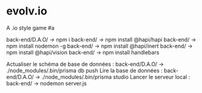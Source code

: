 # evolv.io
A .io style game
#a

back-end/D.A.O/ -> npm i
back-end/ -> npm install @hapi/hapi
back-end/ -> npm install nodemon -g
back-end/ -> npm install @hapi/inert
back-end/ -> npm install @hapi/vision
back-end/ -> npm install handlebars

Actualiser le schéma de base de données : back-end/D.A.O/ -> ./node_modules/.bin/prisma db push
Lire la base de données : back-end/D.A.O/ -> ./node_modules/.bin/prisma studio
Lancer le serveur local : back-end/ -> nodemon server.js